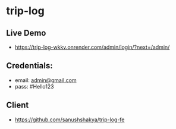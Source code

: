 # trip-log
## Live Demo
- https://trip-log-wkkv.onrender.com/admin/login/?next=/admin/
## Credentials:
- email: admin@gmail.com
- pass: #Hello123

## Client
- https://github.com/sanushshakya/trip-log-fe
